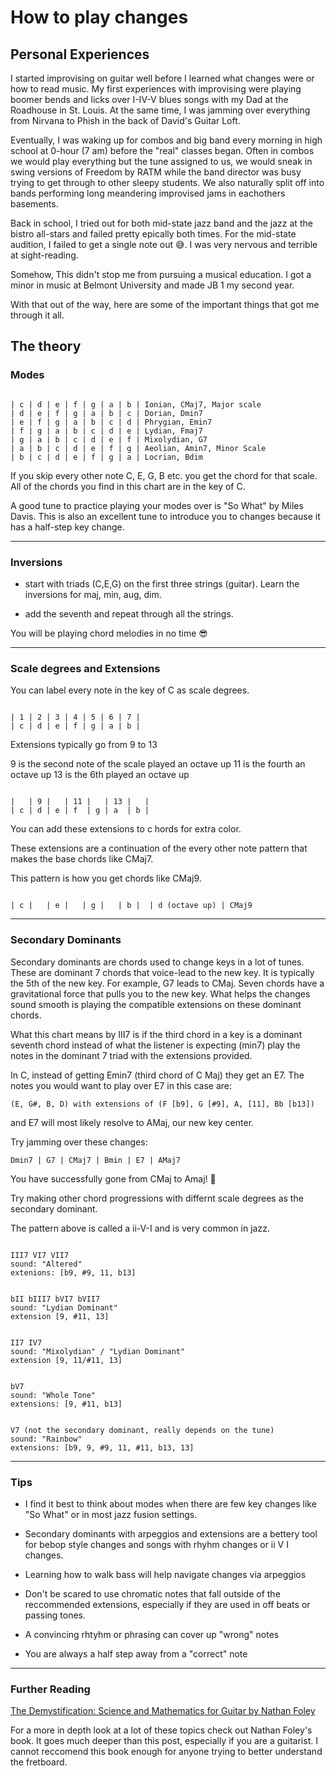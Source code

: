 # How to play changes

## Personal Experiences

I started improvising on guitar well before I learned what changes were or how to read music. My first experiences
with improvising were playing boomer bends and licks over I-IV-V blues songs with my Dad at the Roadhouse in St. Louis.
At the same time, I was jamming over everything from Nirvana to Phish in the back of David's Guitar Loft.

Eventually, I was waking up for combos and big band every morning in high school at 0-hour (7 am) before the "real" classes began.
Often in combos we would play everything but the tune assigned to us, we would sneak in swing versions of Freedom by RATM while the
band director was busy trying to get through to other sleepy students. We also naturally split off into bands performing long meandering
improvised jams in eachothers basements.

Back in school, I tried out for both mid-state jazz band and the jazz at the bistro all-stars and failed pretty epically both times.
For the mid-state audition, I failed to get a single note out 😅. I was very nervous and terrible at sight-reading.

Somehow, This didn't stop me from pursuing a musical education.
I got a minor in music at Belmont University and made JB 1 my second year.

With that out of the way, here are some of the important things that got me through it all.

## The theory

### Modes

```

| c | d | e | f | g | a | b | Ionian, CMaj7, Major scale
| d | e | f | g | a | b | c | Dorian, Dmin7
| e | f | g | a | b | c | d | Phrygian, Emin7
| f | g | a | b | c | d | e | Lydian, Fmaj7
| g | a | b | c | d | e | f | Mixolydian, G7
| a | b | c | d | e | f | g | Aeolian, Amin7, Minor Scale
| b | c | d | e | f | g | a | Locrian, Bdim
```

If you skip every other note C, E, G, B etc. you get the chord for that scale.
All of the chords you find in this chart are in the key of C.

A good tune to practice playing your modes over is "So What" by Miles Davis.
This is also an excellent tune to introduce you to changes because it has a half-step key change.

---

### Inversions

- start with triads (C,E,G) on the first three strings (guitar). Learn the inversions for maj, min, aug, dim.

- add the seventh and repeat through all the strings.

You will be playing chord melodies in no time 😎

---

### Scale degrees and Extensions

You can label every note in the key of C as scale degrees.

```

| 1 | 2 | 3 | 4 | 5 | 6 | 7 |
| c | d | e | f | g | a | b |
```

Extensions typically go from 9 to 13

9 is the second note of the scale played an octave up
11 is the fourth an octave up
13 is the 6th played an octave up

```

|   | 9 |   | 11 |   | 13 |   |
| c | d | e | f  | g | a  | b |
```

You can add these extensions to c hords for extra color.

These extensions are a continuation of the every other note pattern that makes the base chords like CMaj7.

This pattern is how you get chords like CMaj9.

```

| c |   | e |   | g |   | b |  | d (octave up) | CMaj9
```

---

### Secondary Dominants

Secondary dominants are chords used to change keys in a lot of tunes.
These are dominant 7 chords that voice-lead to the new key. It is typically the 5th
of the new key. For example, G7 leads to CMaj. Seven chords have a gravitational force that
pulls you to the new key. What helps the changes sound smooth is playing the compatible
extensions on these dominant chords.

What this chart means by III7 is if the third chord in a key is a dominant seventh chord instead
of what the listener is expecting (min7) play the notes in the dominant 7 triad with the extensions provided.

In C, instead of getting Emin7 (third chord of C Maj)
they get an E7. The notes you would want to play over E7 in this case are:

```
(E, G#, B, D) with extensions of (F [b9], G [#9], A, [11], Bb [b13])
```

and E7 will most likely resolve to AMaj, our new key center.

Try jamming over these changes:

```
Dmin7 | G7 | CMaj7 | Bmin | E7 | AMaj7
```

You have successfully gone from CMaj to Amaj! 🎉

Try making other chord progressions with differnt scale degrees as the secondary dominant.

The pattern above is called a ii-V-I and is very common in jazz.

```

III7 VI7 VII7
sound: "Altered"
extenions: [b9, #9, 11, b13]
```

```

bII bIII7 bVI7 bVII7
sound: "Lydian Dominant"
extension [9, #11, 13]
```

```

II7 IV7
sound: "Mixolydian" / "Lydian Dominant"
extension [9, 11/#11, 13]
```

```

bV7
sound: "Whole Tone"
extensions: [9, #11, b13]
```

```

V7 (not the secondary dominant, really depends on the tune)
sound: "Rainbow"
extensions: [b9, 9, #9, 11, #11, b13, 13]
```

---

### Tips

- I find it best to think about modes when there are few key changes like "So What" or in most jazz fusion settings.

- Secondary dominants with arpeggios and extensions are a bettery tool for bebop style changes and songs with rhyhm changes or ii V I changes.

- Learning how to walk bass will help navigate changes via arpeggios

- Don't be scared to use chromatic notes that fall outside of the reccommended extensions, especially if they are used in off beats or passing tones.

- A convincing rhtyhm or phrasing can cover up "wrong" notes

- You are always a half step away from a "correct" note

---

### Further Reading

[The Demystification: Science and Mathematics for Guitar by Nathan Foley](https://nathanfoley.bandcamp.com/merch/the-demystification-science-and-mathematics-for-guitar)

For a more in depth look at a lot of these topics check out Nathan Foley's book. It goes much deeper than this post, especially if you are a guitarist.
I cannot reccomend this book enough for anyone trying to better understand the fretboard.
